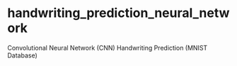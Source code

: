 # handwriting_prediction_neural_network
Convolutional Neural Network (CNN) Handwriting Prediction (MNIST Database)
